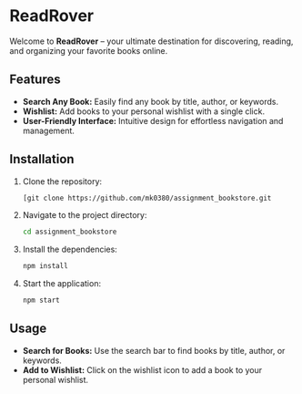 # ReadRover

Welcome to **ReadRover** – your ultimate destination for discovering, reading, and organizing your favorite books online.

## Features

- **Search Any Book:** Easily find any book by title, author, or keywords.
- **Wishlist:** Add books to your personal wishlist with a single click.
- **User-Friendly Interface:** Intuitive design for effortless navigation and management.

## Installation

1. Clone the repository:
    ```bash
    [git clone https://github.com/mk0380/assignment_bookstore.git
    ```

2. Navigate to the project directory:
    ```bash
    cd assignment_bookstore
    ```

3. Install the dependencies:
    ```bash
    npm install
    ```

4. Start the application:
    ```bash
    npm start
    ```

## Usage

- **Search for Books:** Use the search bar to find books by title, author, or keywords.
- **Add to Wishlist:** Click on the wishlist icon to add a book to your personal wishlist.
